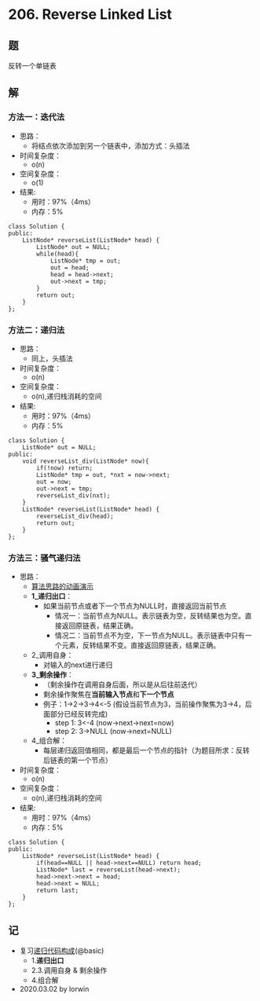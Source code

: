 # 206. Reverse Linked List

## 题

反转一个单链表

## 解

### 方法一：迭代法
- 思路：
  - 将结点依次添加到另一个链表中，添加方式：头插法
- 时间复杂度：
  - o(n)
- 空间复杂度：
  - o(1)
- 结果:
  - 用时：97%（4ms）
  - 内存：5%
```
class Solution {
public:
    ListNode* reverseList(ListNode* head) {
        ListNode* out = NULL;
        while(head){
            ListNode* tmp = out;
            out = head;
            head = head->next;
            out->next = tmp;
        }
        return out;
    }
};
```

### 方法二：递归法
- 思路：
  - 同上，头插法
- 时间复杂度：
  - o(n)
- 空间复杂度：
  - o(n),递归栈消耗的空间
- 结果:
  - 用时：97%（4ms）
  - 内存：5%
```
class Solution {
    ListNode* out = NULL;
public:
    void reverseList_div(ListNode* now){
        if(!now) return;
        ListNode* tmp = out, *nxt = now->next;
        out = now;
        out->next = tmp;
        reverseList_div(nxt);
    }
    ListNode* reverseList(ListNode* head) {
        reverseList_div(head);
        return out;
    }
};
```

### 方法三：骚气递归法
- 思路：
  - [算法思路的动画演示](https://leetcode-cn.com/problems/reverse-linked-list/solution/dong-hua-yan-shi-206-fan-zhuan-lian-biao-by-user74/)
  - **1_递归出口**：
    - 如果当前节点或者下一个节点为NULL时，直接返回当前节点
      - 情况一：当前节点为NULL。表示链表为空，反转结果也为空。直接返回原链表，结果正确。
      - 情况二：当前节点不为空，下一节点为NULL。表示链表中只有一个元素，反转结果不变。直接返回原链表，结果正确。
  - 2_调用自身：
    - 对输入的next进行递归
  - **3_剩余操作**：
    - （剩余操作在调用自身后面，所以是从后往前迭代）
    - 剩余操作聚焦在**当前输入节点**和**下一个节点**
    - 例子：1->2->3->4<-5 (假设当前节点为3，当前操作聚焦为3->4，后面部分已经反转完成)
      - step 1: 3<-4 (now->next->next=now)
      - step 2: 3->NULL (now->next=NULL)
  - 4_组合解：
    - 每层递归返回值相同，都是最后一个节点的指针（为题目所求：反转后链表的第一个节点）
- 时间复杂度：
  - o(n)
- 空间复杂度：
  - o(n),递归栈消耗的空间
- 结果:
  - 用时：97%（4ms）
  - 内存：5%
```
class Solution {
public:
    ListNode* reverseList(ListNode* head) {
        if(head==NULL || head->next==NULL) return head;
        ListNode* last = reverseList(head->next);
        head->next->next = head;
        head->next = NULL;
        return last;
    }
};
```

## 记

- 复习[递归代码构成](../1_array/LC53.Maximum%20Subarray.md)(@basic)
  - 1.**递归出口**
  - 2.3.调用自身 & 剩余操作
  - 4.组合解
- 2020.03.02 by lorwin
